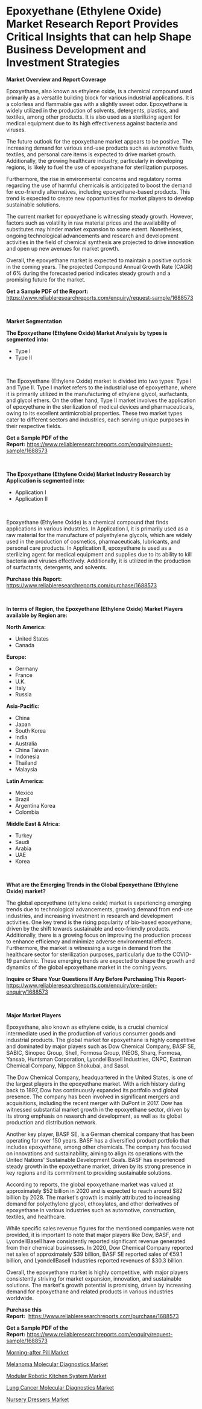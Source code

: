 <p><h1>Epoxyethane (Ethylene Oxide) Market Research Report Provides Critical Insights that can help Shape Business Development and Investment Strategies</h1></p><p><strong>Market Overview and Report Coverage</strong></p>
<p><p>Epoxyethane, also known as ethylene oxide, is a chemical compound used primarily as a versatile building block for various industrial applications. It is a colorless and flammable gas with a slightly sweet odor. Epoxyethane is widely utilized in the production of solvents, detergents, plastics, and textiles, among other products. It is also used as a sterilizing agent for medical equipment due to its high effectiveness against bacteria and viruses.</p><p>The future outlook for the epoxyethane market appears to be positive. The increasing demand for various end-use products such as automotive fluids, textiles, and personal care items is expected to drive market growth. Additionally, the growing healthcare industry, particularly in developing regions, is likely to fuel the use of epoxyethane for sterilization purposes.</p><p>Furthermore, the rise in environmental concerns and regulatory norms regarding the use of harmful chemicals is anticipated to boost the demand for eco-friendly alternatives, including epoxyethane-based products. This trend is expected to create new opportunities for market players to develop sustainable solutions.</p><p>The current market for epoxyethane is witnessing steady growth. However, factors such as volatility in raw material prices and the availability of substitutes may hinder market expansion to some extent. Nonetheless, ongoing technological advancements and research and development activities in the field of chemical synthesis are projected to drive innovation and open up new avenues for market growth.</p><p>Overall, the epoxyethane market is expected to maintain a positive outlook in the coming years. The projected Compound Annual Growth Rate (CAGR) of 6% during the forecasted period indicates steady growth and a promising future for the market.</p></p>
<p><strong>Get a Sample PDF of the Report:</strong> <a href="https://www.reliableresearchreports.com/enquiry/request-sample/1688573">https://www.reliableresearchreports.com/enquiry/request-sample/1688573</a></p>
<p>&nbsp;</p>
<p><strong>Market Segmentation</strong></p>
<p><strong>The Epoxyethane (Ethylene Oxide) Market Analysis by types is segmented into:</strong></p>
<p><ul><li>Type I</li><li>Type II</li></ul></p>
<p>&nbsp;</p>
<p><p>The Epoxyethane (Ethylene Oxide) market is divided into two types: Type I and Type II. Type I market refers to the industrial use of epoxyethane, where it is primarily utilized in the manufacturing of ethylene glycol, surfactants, and glycol ethers. On the other hand, Type II market involves the application of epoxyethane in the sterilization of medical devices and pharmaceuticals, owing to its excellent antimicrobial properties. These two market types cater to different sectors and industries, each serving unique purposes in their respective fields.</p></p>
<p><strong>Get a Sample PDF of the Report:</strong>&nbsp;<a href="https://www.reliableresearchreports.com/enquiry/request-sample/1688573">https://www.reliableresearchreports.com/enquiry/request-sample/1688573</a></p>
<p>&nbsp;</p>
<p><strong>The Epoxyethane (Ethylene Oxide) Market Industry Research by Application is segmented into:</strong></p>
<p><ul><li>Application I</li><li>Application II</li></ul></p>
<p>&nbsp;</p>
<p><p>Epoxyethane (Ethylene Oxide) is a chemical compound that finds applications in various industries. In Application I, it is primarily used as a raw material for the manufacture of polyethylene glycols, which are widely used in the production of cosmetics, pharmaceuticals, lubricants, and personal care products. In Application II, epoxyethane is used as a sterilizing agent for medical equipment and supplies due to its ability to kill bacteria and viruses effectively. Additionally, it is utilized in the production of surfactants, detergents, and solvents.</p></p>
<p><strong>Purchase this Report:</strong>&nbsp; <a href="https://www.reliableresearchreports.com/purchase/1688573">https://www.reliableresearchreports.com/purchase/1688573</a></p>
<p>&nbsp;</p>
<p><strong>In terms of Region, the Epoxyethane (Ethylene Oxide) Market Players available by Region are:</strong></p>
<p>
    <p> <strong> North America: </strong>
        <ul>
            <li>United States</li>
            <li>Canada</li>
        </ul>
        </p> 
    <p> <strong> Europe: </strong>
        <ul>
            <li>Germany</li>
            <li>France</li>
            <li>U.K.</li>
            <li>Italy</li>
            <li>Russia</li>
        </ul>
        </p> 
    <p> <strong> Asia-Pacific: </strong>
        <ul>
            <li>China</li>
            <li>Japan</li>
            <li>South Korea</li>
            <li>India</li>
            <li>Australia</li>
            <li>China Taiwan</li>
            <li>Indonesia</li>
            <li>Thailand</li>
            <li>Malaysia</li>
        </ul>
        </p> 
    <p> <strong> Latin America: </strong>
        <ul>
            <li>Mexico</li>
            <li>Brazil</li>
            <li>Argentina Korea</li>
            <li>Colombia</li>
        </ul>
        </p> 
    <p> <strong> Middle East & Africa: </strong>
        <ul>
            <li>Turkey</li>
            <li>Saudi</li>
            <li>Arabia</li>
            <li>UAE</li>
            <li>Korea</li>
        </ul>
    </p>
    </p>
<p>&nbsp;</p>
<p><strong>What are the Emerging Trends in the Global Epoxyethane (Ethylene Oxide) market?</strong></p>
<p><p>The global epoxyethane (ethylene oxide) market is experiencing emerging trends due to technological advancements, growing demand from end-use industries, and increasing investment in research and development activities. One key trend is the rising popularity of bio-based epoxyethane, driven by the shift towards sustainable and eco-friendly products. Additionally, there is a growing focus on improving the production process to enhance efficiency and minimize adverse environmental effects. Furthermore, the market is witnessing a surge in demand from the healthcare sector for sterilization purposes, particularly due to the COVID-19 pandemic. These emerging trends are expected to shape the growth and dynamics of the global epoxyethane market in the coming years.</p></p>
<p><strong>Inquire or Share Your Questions If Any Before Purchasing This Report</strong>- <a href="https://www.reliableresearchreports.com/enquiry/pre-order-enquiry/1688573">https://www.reliableresearchreports.com/enquiry/pre-order-enquiry/1688573</a></p>
<p>&nbsp;</p>
<p><strong>Major Market Players</strong></p>
<p><p>Epoxyethane, also known as ethylene oxide, is a crucial chemical intermediate used in the production of various consumer goods and industrial products. The global market for epoxyethane is highly competitive and dominated by major players such as Dow Chemical Company, BASF SE, SABIC, Sinopec Group, Shell, Formosa Group, INEOS, Sharq, Formosa, Yansab, Huntsman Corporation, LyondellBasell Industries, CNPC, Eastman Chemical Company, Nippon Shokubai, and Sasol.</p><p>The Dow Chemical Company, headquartered in the United States, is one of the largest players in the epoxyethane market. With a rich history dating back to 1897, Dow has continuously expanded its portfolio and global presence. The company has been involved in significant mergers and acquisitions, including the recent merger with DuPont in 2017. Dow has witnessed substantial market growth in the epoxyethane sector, driven by its strong emphasis on research and development, as well as its global production and distribution network.</p><p>Another key player, BASF SE, is a German chemical company that has been operating for over 150 years. BASF has a diversified product portfolio that includes epoxyethane, among other chemicals. The company has focused on innovations and sustainability, aiming to align its operations with the United Nations' Sustainable Development Goals. BASF has experienced steady growth in the epoxyethane market, driven by its strong presence in key regions and its commitment to providing sustainable solutions.</p><p>According to reports, the global epoxyethane market was valued at approximately $52 billion in 2020 and is expected to reach around $82 billion by 2028. The market's growth is mainly attributed to increasing demand for polyethylene glycol, ethoxylates, and other derivatives of epoxyethane in various industries such as automotive, construction, textiles, and healthcare.</p><p>While specific sales revenue figures for the mentioned companies were not provided, it is important to note that major players like Dow, BASF, and LyondellBasell have consistently reported significant revenue generated from their chemical businesses. In 2020, Dow Chemical Company reported net sales of approximately $39 billion, BASF SE reported sales of €59.1 billion, and LyondellBasell Industries reported revenues of $30.3 billion.</p><p>Overall, the epoxyethane market is highly competitive, with major players consistently striving for market expansion, innovation, and sustainable solutions. The market's growth potential is promising, driven by increasing demand for epoxyethane and related products in various industries worldwide.</p></p>
<p><strong>Purchase this Report:</strong>&nbsp;&nbsp;<a href="https://www.reliableresearchreports.com/purchase/1688573">https://www.reliableresearchreports.com/purchase/1688573</a></p>
<p></p>
<p><strong>Get a Sample PDF of the Report:</strong>&nbsp;<a href="https://www.reliableresearchreports.com/enquiry/request-sample/1688573">https://www.reliableresearchreports.com/enquiry/request-sample/1688573</a></p>
<p><p><a href="https://www.linkedin.com/pulse/decoding-morning-after-pill-market-deep-dive-latest/">Morning-after Pill Market</a></p><p><a href="https://www.linkedin.com/pulse/melanoma-molecular-diagnostics-market-share-amp-new-trends/">Melanoma Molecular Diagnostics Market</a></p><p><a href="https://medium.com/@joshuahintz2023/modular-robotic-kitchen-system-market-competitive-analysis-market-trends-and-forecast-to-2030-14800f02fe96">Modular Robotic Kitchen System Market</a></p><p><a href="https://www.linkedin.com/pulse/lung-cancer-molecular-diagnostics-market-insights/">Lung Cancer Molecular Diagnostics Market</a></p><p><a href="https://medium.com/@emerylittle2023/nursery-dressers-market-size-cagr-trends-2024-2030-674031705802">Nursery Dressers Market</a></p></p>